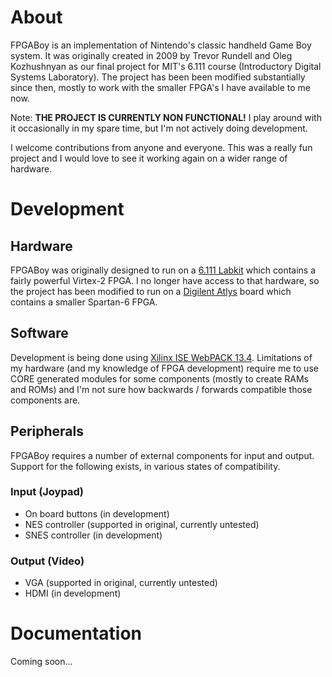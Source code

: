 # About

FPGABoy is an implementation of Nintendo's classic handheld Game Boy system. It was originally created in 2009 by Trevor Rundell and Oleg Kozhushnyan as our final project for MIT's 6.111 course (Introductory Digital Systems Laboratory). The project has been been modified substantially since then, mostly to work with the smaller FPGA's I have available to me now.

Note: **THE PROJECT IS CURRENTLY NON FUNCTIONAL!** I play around with it occasionally in my spare time, but I'm not actively doing development.

I welcome contributions from anyone and everyone. This was a really fun project and I would love to see it working again on a wider range of hardware.

# Development

## Hardware

FPGABoy was originally designed to run on a [6.111 Labkit](http://www-mtl.mit.edu/Courses/6.111/labkit/) which contains a fairly powerful Virtex-2 FPGA. I no longer have access to that hardware, so the project has been modified to run on a [Digilent Atlys](http://digilentinc.com/Products/Detail.cfm?NavPath=2,400,836&Prod=ATLYS) board which contains a smaller Spartan-6 FPGA.

## Software

Development is being done using [Xilinx ISE WebPACK 13.4](http://www.xilinx.com/products/design-tools/ise-design-suite/ise-webpack.htm). Limitations of my hardware (and my knowledge of FPGA development) require me to use CORE generated modules for some components (mostly to create RAMs and ROMs) and I'm not sure how backwards / forwards compatible those components are.

## Peripherals

FPGABoy requires a number of external components for input and output. Support for the following exists, in various states of compatibility.

### Input (Joypad)

 - On board buttons (in development)
 - NES controller (supported in original, currently untested)
 - SNES controller (in development)

### Output (Video)

 - VGA (supported in original, currently untested)
 - HDMI (in development)

# Documentation

Coming soon...
